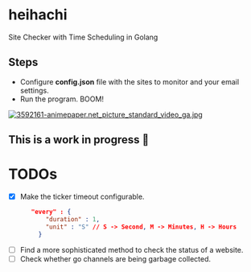 # heihachi
Site Checker with Time Scheduling in Golang

## Steps
 - Configure __config.json__ file with the sites to monitor and your email settings.
 - Run the program. BOOM!

[![3592161-animepaper.net_picture_standard_video_ga.jpg](https://s9.postimg.org/xu0h64gv3/3592161_animepaper_net_picture_standard_video_ga.jpg)](https://postimg.org/image/i8j5m64wr/)

## **This is a work in progress** :construction_worker:


# TODOs
- [X] Make the ticker timeout configurable.
     ```JSON
        "every" : {
            "duration" : 1,
            "unit" : "S" // S -> Second, M -> Minutes, H -> Hours
          }
     ```
- [ ] Find a more sophisticated method to check the status of a website.
- [ ] Check whether go channels are being garbage collected.

